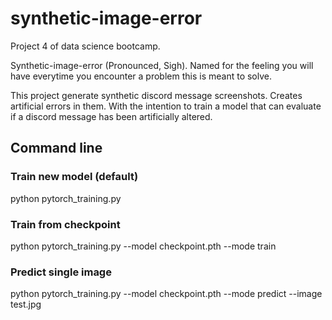 # synthetic-image-error
Project 4 of data science bootcamp. 

Synthetic-image-error (Pronounced, Sigh). Named for the feeling you will have everytime you encounter a problem this is meant to solve. 

This project generate synthetic discord message screenshots. Creates artificial errors in them. With the intention to train a model that can evaluate if a discord message has been artificially altered.

## Command line
### Train new model (default)
python pytorch_training.py

### Train from checkpoint
python pytorch_training.py --model checkpoint.pth --mode train

### Predict single image
python pytorch_training.py --model checkpoint.pth --mode predict --image test.jpg